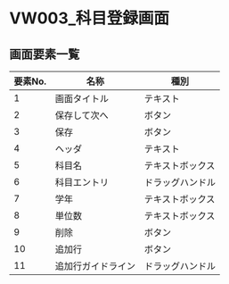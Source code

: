 # VW003_科目登録画面

## 画面要素一覧
| 要素No. | 名称               | 種別             |
| ------- | ------------------ | ---------------- |
| 1       | 画面タイトル       | テキスト         |
| 2       | 保存して次へ       | ボタン           |
| 3       | 保存               | ボタン           |
| 4       | ヘッダ             | テキスト         |
| 5       | 科目名             | テキストボックス |
| 6       | 科目エントリ       | ドラッグハンドル |
| 7       | 学年               | テキストボックス |
| 8       | 単位数             | テキストボックス |
| 9       | 削除               | ボタン           |
| 10      | 追加行             | ボタン           |
| 11      | 追加行ガイドライン | ドラッグハンドル |
